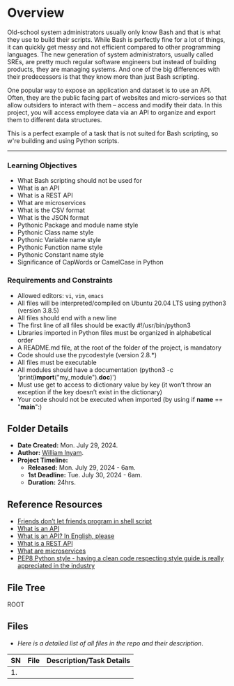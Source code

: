 # Overview #
Old-school system administrators usually only know Bash and that is what they use to build their scripts. While Bash is perfectly fine for a lot of things, it can quickly get messy and not efficient compared to other programming languages. The new generation of system administrators, usually called SREs, are pretty much regular software engineers but instead of building products, they are managing systems. And one of the big differences with their predecessors is that they know more than just Bash scripting.

One popular way to expose an application and dataset is to use an API. Often, they are the public facing part of websites and micro-services so that allow outsiders to interact with them – access and modify their data. In this project, you will access employee data via an API to organize and export them to different data structures.

This is a perfect example of a task that is not suited for Bash scripting, so w're building and using Python scripts.

<hr/>

### Learning Objectives ###
- What Bash scripting should not be used for
- What is an API
- What is a REST API
- What are microservices
- What is the CSV format
- What is the JSON format
- Pythonic Package and module name style
- Pythonic Class name style
- Pythonic Variable name style
- Pythonic Function name style
- Pythonic Constant name style
- Significance of CapWords or CamelCase in Python


### Requirements and Constraints ###
- Allowed editors: `vi`, `vim`, `emacs`
- All files will be interpreted/compiled on Ubuntu 20.04 LTS using python3 (version 3.8.5)
- All files should end with a new line
- The first line of all files should be exactly #!/usr/bin/python3
- Libraries imported in Python files must be organized in alphabetical order
- A README.md file, at the root of the folder of the project, is mandatory
- Code should use the pycodestyle (version 2.8.*)
- All files must be executable
- All modules should have a documentation (python3 -c 'print(__import__("my_module").__doc__)')
- Must use get to access to dictionary value by key (it won’t throw an exception if the key doesn’t exist in the dictionary)
- Your code should not be executed when imported (by using if __name__ == "__main__":)


## Folder Details ###
- **Date Created:** Mon. July 29, 2024.
- **Author:** [William Inyam](https.//github.com/thecypherzen).
- **Project Timeline:**
  - **Released:** Mon. July 29, 2024 - 6am.
  - **1st Deadline:** Tue. July 30, 2024 - 6am.
  - **Duration:**  24hrs.


## Reference Resources
- [Friends don’t let friends program in shell script](https://www.turnkeylinux.org/blog/friends-dont-let-friends-program-shell-script)
- [What is an API](https://www.webopedia.com/definitions/api/)
- [What is an API? In English, please](https://www.freecodecamp.org/news/what-is-an-api-in-english-please-b880a3214a82/)
- [What is a REST API](https://www.sitepoint.com/rest-api/)
- [What are microservices](https://smartbear.com/learn/api-design/microservices/)
- [PEP8 Python style - having a clean code respecting style guide is really appreciated in the industry](https://peps.python.org/pep-0008/)


## File Tree ##
ROOT<br/>



## Files ###
- *Here is a detailed list of all files in the repo and their description*.

| SN | File | Description/Task Details                                   |
|----|------|-----------------------------------------------|
| 1. |  |  |
